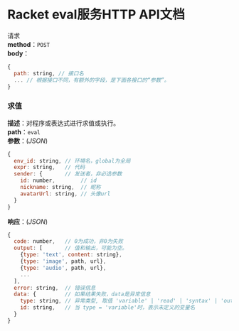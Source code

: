 # Racket eval服务HTTP API文档
请求  
**method**：`POST`  
**body**：
```js
{
  path: string, // 接口名
  ... // 根据接口不同，有额外的字段，是下面各接口的“参数”。
}
```

### 求值
**描述**：对程序或表达式进行求值或执行。  
**path**：`eval`  
**参数**：(*JSON*)
```js
{
  env_id: string, // 环境名，global为全局
  expr: string,   // 代码
  sender: {       // 发送者，非必选参数
    id: number,        // id
    nickname: string,  // 昵称
    avatarUrl: string, // 头像url
  }
}
```

**响应**：(*JSON*)
```js
{
  code: number,   // 0为成功，非0为失败
  output: [       // 值和输出，可能为空。
    {type: 'text', content: string},
    {type: 'image', path, url},
    {type: 'audio', path, url},
    ...
  ],
  error: string,  // 错误信息
  data: {         // 如果结果失败，data是异常信息
    type: string, // 异常类型, 取值 'variable' | 'read' | 'syntax' | 'out-of-memory'，含义详见 racket的exn:fail文档
    id: string,   // 当 type = 'variable'时，表示未定义的变量名
  }
}
```